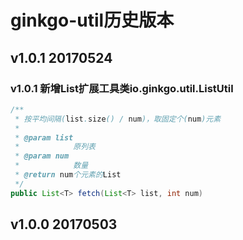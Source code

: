# ginkgo-util历史版本
## v1.0.1 20170524
### v1.0.1 新增List扩展工具类io.ginkgo.util.ListUtil
```Java
/**
 * 按平均间隔(list.size() / num)，取固定个(num)元素
 * 
 * @param list
 *            原列表
 * @param num
 *            数量
 * @return num个元素的List
 */
public List<T> fetch(List<T> list, int num)
```
## v1.0.0 20170503